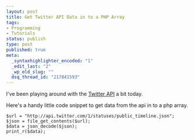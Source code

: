 ```yaml
--- 
layout: post
title: Get Twitter API Data in to a PHP Array
tags: 
- Programming
- Tutorials
status: publish
type: post
published: true
meta: 
  _syntaxhighlighter_encoded: "1"
  _edit_last: "2"
  _wp_old_slug: ""
  dsq_thread_id: "217841593"
---
```

I've been playing around with the <a href="http://dev.twitter.com/doc">Twitter API</a> a bit today. 

Here's a handy little code snippet to get data from the api in to a php array.

    $url = "http://api.twitter.com/1/statuses/public_timeline.json";
    $json = file_get_contents($url);
    $data = json_decode($json);
    print_r($data);
